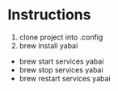 # Instructions

1. clone project into .config
2. brew install yabai

- brew start services yabai
- brew stop services yabai
- brew restart services yabai
